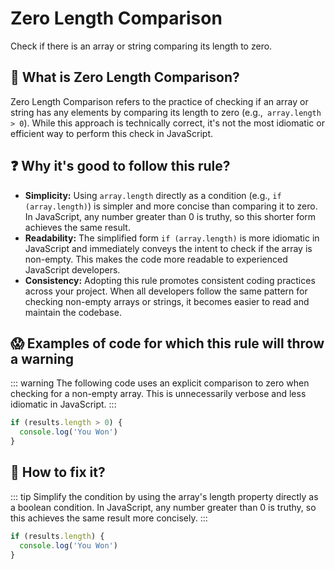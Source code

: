 # Zero Length Comparison

Check if there is an array or string comparing its length to zero.

## 📖 What is Zero Length Comparison?

Zero Length Comparison refers to the practice of checking if an array or string has any elements by comparing its length to zero (e.g.,` array.length > 0`). While this approach is technically correct, it's not the most idiomatic or efficient way to perform this check in JavaScript.

## ❓ Why it's good to follow this rule?

- **Simplicity:** Using `array.length` directly as a condition (e.g., `if (array.length)`) is simpler and more concise than comparing it to zero. In JavaScript, any number greater than 0 is truthy, so this shorter form achieves the same result.
- **Readability:** The simplified form `if (array.length)` is more idiomatic in JavaScript and immediately conveys the intent to check if the array is non-empty. This makes the code more readable to experienced JavaScript developers.
- **Consistency:** Adopting this rule promotes consistent coding practices across your project. When all developers follow the same pattern for checking non-empty arrays or strings, it becomes easier to read and maintain the codebase.

## 😱 Examples of code for which this rule will throw a warning

::: warning
The following code uses an explicit comparison to zero when checking for a non-empty array. This is unnecessarily verbose and less idiomatic in JavaScript.
:::

```js
if (results.length > 0) {
  console.log('You Won')
}
```

## 🤩 How to fix it?

::: tip
Simplify the condition by using the array's length property directly as a boolean condition. In JavaScript, any number greater than 0 is truthy, so this achieves the same result more concisely.
:::

```js
if (results.length) {
  console.log('You Won')
}
```
